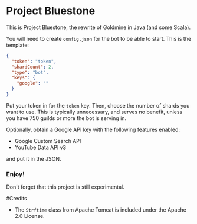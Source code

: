 # Project Bluestone

This is Project Bluestone, the rewrite of Goldmine in Java (and some Scala).

You will need to create `config.json` for the bot to be able to start.
This is the template:
```json
{
  "token": "token",
  "shardCount": 2,
  "type": "bot",
  "keys": {
    "google": ""
  }
}
```
Put your token in for the `token` key.
Then, choose the number of shards you want to use.
This is typically unnecessary, and serves no benefit,
unless you have 750 guilds or more the bot is serving in.

Optionally, obtain a Google API key with the following features enabled:
 - Google Custom Search API
 - YouTube Data API v3

and put it in the JSON.

### Enjoy!
Don't forget that this project is still experimental.

#Credits
 - The `Strftime` class from Apache Tomcat is included under the Apache 2.0 License.
